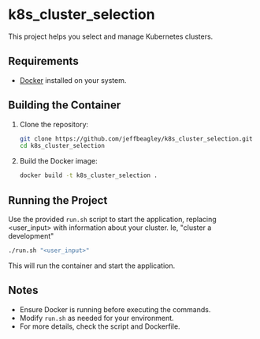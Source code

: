 # k8s_cluster_selection

This project helps you select and manage Kubernetes clusters.

## Requirements

- [Docker](https://docs.docker.com/get-docker/) installed on your system.

## Building the Container

1. Clone the repository:
	```bash
	git clone https://github.com/jeffbeagley/k8s_cluster_selection.git
	cd k8s_cluster_selection
	```

2. Build the Docker image:
	```bash
	docker build -t k8s_cluster_selection .
	```

## Running the Project

Use the provided `run.sh` script to start the application, replacing <user_input> with information about your cluster. Ie, "cluster a development"

```bash
./run.sh "<user_input>"
```

This will run the container and start the application.

## Notes

- Ensure Docker is running before executing the commands.
- Modify `run.sh` as needed for your environment.
- For more details, check the script and Dockerfile.